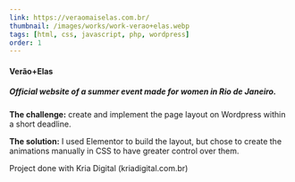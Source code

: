 ```yaml
---
link: https://veraomaiselas.com.br/
thumbnail: /images/works/work-verao+elas.webp
tags: [html, css, javascript, php, wordpress]
order: 1
---
```

#### Verão+Elas
##### Official website of a summer event made for women in Rio de Janeiro.
**The challenge:** create and implement the page layout on Wordpress within a short deadline.

**The solution:** I used Elementor to build the layout, but chose to create the animations manually in CSS to have greater control over them.

Project done with Kria Digital (kriadigital.com.br)